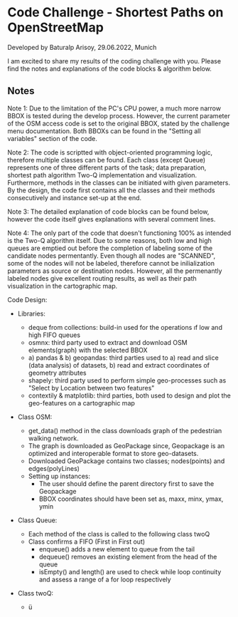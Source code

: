 # Code Challenge - Shortest Paths on OpenStreetMap
Developed by Baturalp Arisoy, 29.06.2022, Munich

I am excited to share my results of the coding challenge with you. Please find the notes and explanations of the code blocks & algorithm below.

## Notes
Note 1: Due to the limitation of the PC's CPU power, a much more narrow BBOX is tested during the develop process. However, the current parameter of the OSM access code is set to the original BBOX, stated by the challenge menu documentation. Both BBOXs can be found in the "Setting all variables" section of the code.

Note 2: The code is scriptted with object-oriented programming logic, therefore multiple classes can be found. Each class (except Queue) represents one of three different parts of the task; data preparation, shortest path algorithm Two-Q implementation and visualization. Furthermore, methods in the classes can be initiated with given parameters. By the design, the code first contains all the classes and their methods consecutively and instance set-up at the end.

Note 3: The detailed explanation of code blocks can be found below, however the code itself gives explanations with several comment lines.

Note 4: The only part of the code that doesn't functioning 100% as intended is the Two-Q algorithm itself. Due to some reasons, both low and high queues are emptied out before the completion of labeling some of the candidate nodes permentantly. Even though all nodes are "SCANNED", some of the nodes will not be labeled, therefore cannot be inilialization parameters as source or destination nodes. However, all the permenantly labeled nodes give excellent routing results, as well as their path visualization in the cartographic map.


Code Design:

- Libraries:
  - deque from collections: build-in used for the operations ıf low and high FIFO queues
  - osmnx: third party used to extract and download OSM elements(graph) with the selected BBOX
  - a) pandas & b) geopandas: third parties used to a) read and slice (data analysis) of datasets, b) read and extract coordinates of geometry attributes
  - shapely: third party used to perform simple geo-processes such as "Select by Location between two features"
  - contextily & matplotlib: third parties, both used to design and plot the geo-features on a cartographic map



- Class OSM:
  - get_data() method in the class downloads graph of the pedestrian walking network.
  - The graph is downloaded as GeoPackage since, Geopackage is an optimized and interoperable format to store geo-datasets.
  - Downloaded GeoPackage contains two classes; nodes(points) and edges(polyLines)
  - Setting up instances:
    - The user should define the parent directory first to save the Geopackage
    - BBOX coordinates should have been set as, maxx, minx, ymax, ymin
    
    
    
- Class Queue:
  - Each method of the class is called to the following class twoQ
  - Class confirms a FIFO (First in First out)
    - enqueue() adds a new element to queue from the tail
    - dequeue() removes an existing element from the head of the queue
    - isEmpty() and length() are used to check while loop continuity and assess a range of a for loop respectively



- Class twoQ:
  - ü
   
   
   
   
   
